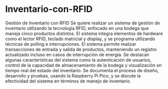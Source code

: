 # Inventario-con-RFID
Gestión de Inventario con RFID
Se quiere realizar un sistema de gestión de inventario utilizando la tecnología RFID, enfocado en una bodega que maneja cinco productos distintos. El sistema integra elementos de hardware como el lector RFID, teclado matricial y display, y se programa utilizando técnicas de polling e interrupciones. El sistema permite realizar transacciones de entrada y salida de productos, manteniendo un registro actualizado incluso en casos de interrupción de energía. Se destacan algunas características del sistema como la autenticación de usuarios, control de la capacidad de almacenamiento de la bodega y visualización  en tiempo real del estado del inventario. Se documenta el proceso de diseño, desarrollo y pruebas, usando la Raspberry Pi Pico, y se discute la efectividad del sistema en términos de manejo de inventario.
